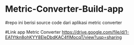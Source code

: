 # Metric-Converter-Build-app
#repo ini berisi source code dari aplikasi metric converter

#Link app Metric Converter https://drive.google.com/file/d/1-EA1Ytkn8ohKYY8EleDbdKAC4flMocqT/view?usp=sharing

